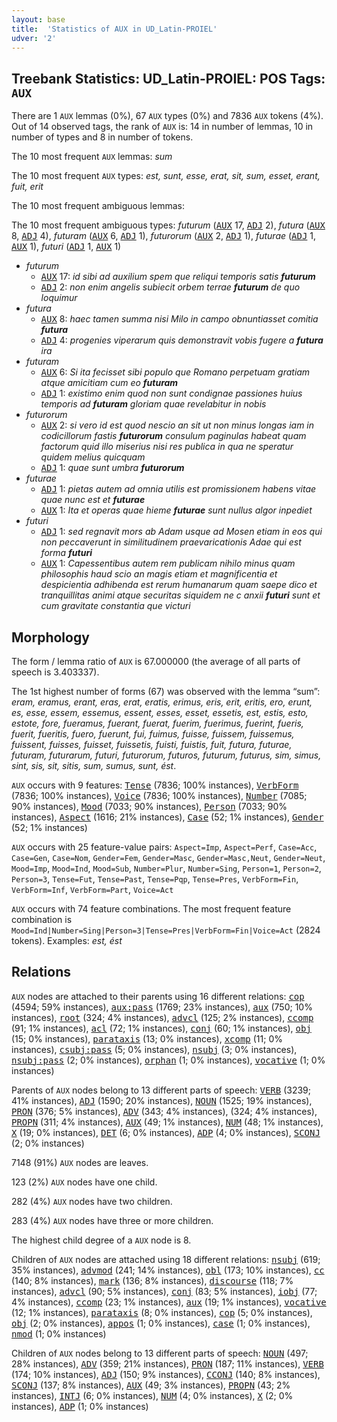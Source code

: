 ```yaml
---
layout: base
title:  'Statistics of AUX in UD_Latin-PROIEL'
udver: '2'
---
```


## Treebank Statistics: UD_Latin-PROIEL: POS Tags: `AUX`

There are 1 `AUX` lemmas (0%), 67 `AUX` types (0%) and 7836 `AUX` tokens (4%).
Out of 14 observed tags, the rank of `AUX` is: 14 in number of lemmas, 10 in number of types and 8 in number of tokens.

The 10 most frequent `AUX` lemmas: <em>sum</em>

The 10 most frequent `AUX` types:  <em>est, sunt, esse, erat, sit, sum, esset, erant, fuit, erit</em>

The 10 most frequent ambiguous lemmas: 

The 10 most frequent ambiguous types:  <em>futurum</em> (<tt><a href="la_proiel-pos-AUX.html">AUX</a></tt> 17, <tt><a href="la_proiel-pos-ADJ.html">ADJ</a></tt> 2), <em>futura</em> (<tt><a href="la_proiel-pos-AUX.html">AUX</a></tt> 8, <tt><a href="la_proiel-pos-ADJ.html">ADJ</a></tt> 4), <em>futuram</em> (<tt><a href="la_proiel-pos-AUX.html">AUX</a></tt> 6, <tt><a href="la_proiel-pos-ADJ.html">ADJ</a></tt> 1), <em>futurorum</em> (<tt><a href="la_proiel-pos-AUX.html">AUX</a></tt> 2, <tt><a href="la_proiel-pos-ADJ.html">ADJ</a></tt> 1), <em>futurae</em> (<tt><a href="la_proiel-pos-ADJ.html">ADJ</a></tt> 1, <tt><a href="la_proiel-pos-AUX.html">AUX</a></tt> 1), <em>futuri</em> (<tt><a href="la_proiel-pos-ADJ.html">ADJ</a></tt> 1, <tt><a href="la_proiel-pos-AUX.html">AUX</a></tt> 1)


* <em>futurum</em>
  * <tt><a href="la_proiel-pos-AUX.html">AUX</a></tt> 17: <em>id sibi ad auxilium spem que reliqui temporis satis <b>futurum</b></em>
  * <tt><a href="la_proiel-pos-ADJ.html">ADJ</a></tt> 2: <em>non enim angelis subiecit orbem terrae <b>futurum</b> de quo loquimur</em>
* <em>futura</em>
  * <tt><a href="la_proiel-pos-AUX.html">AUX</a></tt> 8: <em>haec tamen summa nisi Milo in campo obnuntiasset comitia <b>futura</b></em>
  * <tt><a href="la_proiel-pos-ADJ.html">ADJ</a></tt> 4: <em>progenies viperarum quis demonstravit vobis fugere a <b>futura</b> ira</em>
* <em>futuram</em>
  * <tt><a href="la_proiel-pos-AUX.html">AUX</a></tt> 6: <em>Si ita fecisset sibi populo que Romano perpetuam gratiam atque amicitiam cum eo <b>futuram</b></em>
  * <tt><a href="la_proiel-pos-ADJ.html">ADJ</a></tt> 1: <em>existimo enim quod non sunt condignae passiones huius temporis ad <b>futuram</b> gloriam quae revelabitur in nobis</em>
* <em>futurorum</em>
  * <tt><a href="la_proiel-pos-AUX.html">AUX</a></tt> 2: <em>si vero id est quod nescio an sit ut non minus longas iam in codicillorum fastis <b>futurorum</b> consulum paginulas habeat quam factorum quid illo miserius nisi res publica in qua ne speratur quidem melius quicquam</em>
  * <tt><a href="la_proiel-pos-ADJ.html">ADJ</a></tt> 1: <em>quae sunt umbra <b>futurorum</b></em>
* <em>futurae</em>
  * <tt><a href="la_proiel-pos-ADJ.html">ADJ</a></tt> 1: <em>pietas autem ad omnia utilis est promissionem habens vitae quae nunc est et <b>futurae</b></em>
  * <tt><a href="la_proiel-pos-AUX.html">AUX</a></tt> 1: <em>Ita et operas quae hieme <b>futurae</b> sunt nullus algor inpediet</em>
* <em>futuri</em>
  * <tt><a href="la_proiel-pos-ADJ.html">ADJ</a></tt> 1: <em>sed regnavit mors ab Adam usque ad Mosen etiam in eos qui non peccaverunt in similitudinem praevaricationis Adae qui est forma <b>futuri</b></em>
  * <tt><a href="la_proiel-pos-AUX.html">AUX</a></tt> 1: <em>Capessentibus autem rem publicam nihilo minus quam philosophis haud scio an magis etiam et magnificentia et despicientia adhibenda est rerum humanarum quam saepe dico et tranquillitas animi atque securitas siquidem ne c anxii <b>futuri</b> sunt et cum gravitate constantia que victuri</em>

## Morphology

The form / lemma ratio of `AUX` is 67.000000 (the average of all parts of speech is 3.403337).

The 1st highest number of forms (67) was observed with the lemma “sum”: <em>eram, eramus, erant, eras, erat, eratis, erimus, eris, erit, eritis, ero, erunt, es, esse, essem, essemus, essent, esses, esset, essetis, est, estis, esto, estote, fore, fueramus, fuerant, fuerat, fuerim, fuerimus, fuerint, fueris, fuerit, fueritis, fuero, fuerunt, fui, fuimus, fuisse, fuissem, fuissemus, fuissent, fuisses, fuisset, fuissetis, fuisti, fuistis, fuit, futura, futurae, futuram, futurarum, futuri, futurorum, futuros, futurum, futurus, sim, simus, sint, sis, sit, sitis, sum, sumus, sunt, ést</em>.

`AUX` occurs with 9 features: <tt><a href="la_proiel-feat-Tense.html">Tense</a></tt> (7836; 100% instances), <tt><a href="la_proiel-feat-VerbForm.html">VerbForm</a></tt> (7836; 100% instances), <tt><a href="la_proiel-feat-Voice.html">Voice</a></tt> (7836; 100% instances), <tt><a href="la_proiel-feat-Number.html">Number</a></tt> (7085; 90% instances), <tt><a href="la_proiel-feat-Mood.html">Mood</a></tt> (7033; 90% instances), <tt><a href="la_proiel-feat-Person.html">Person</a></tt> (7033; 90% instances), <tt><a href="la_proiel-feat-Aspect.html">Aspect</a></tt> (1616; 21% instances), <tt><a href="la_proiel-feat-Case.html">Case</a></tt> (52; 1% instances), <tt><a href="la_proiel-feat-Gender.html">Gender</a></tt> (52; 1% instances)

`AUX` occurs with 25 feature-value pairs: `Aspect=Imp`, `Aspect=Perf`, `Case=Acc`, `Case=Gen`, `Case=Nom`, `Gender=Fem`, `Gender=Masc`, `Gender=Masc,Neut`, `Gender=Neut`, `Mood=Imp`, `Mood=Ind`, `Mood=Sub`, `Number=Plur`, `Number=Sing`, `Person=1`, `Person=2`, `Person=3`, `Tense=Fut`, `Tense=Past`, `Tense=Pqp`, `Tense=Pres`, `VerbForm=Fin`, `VerbForm=Inf`, `VerbForm=Part`, `Voice=Act`

`AUX` occurs with 74 feature combinations.
The most frequent feature combination is `Mood=Ind|Number=Sing|Person=3|Tense=Pres|VerbForm=Fin|Voice=Act` (2824 tokens).
Examples: <em>est, ést</em>


## Relations

`AUX` nodes are attached to their parents using 16 different relations: <tt><a href="la_proiel-dep-cop.html">cop</a></tt> (4594; 59% instances), <tt><a href="la_proiel-dep-aux-pass.html">aux:pass</a></tt> (1769; 23% instances), <tt><a href="la_proiel-dep-aux.html">aux</a></tt> (750; 10% instances), <tt><a href="la_proiel-dep-root.html">root</a></tt> (324; 4% instances), <tt><a href="la_proiel-dep-advcl.html">advcl</a></tt> (125; 2% instances), <tt><a href="la_proiel-dep-ccomp.html">ccomp</a></tt> (91; 1% instances), <tt><a href="la_proiel-dep-acl.html">acl</a></tt> (72; 1% instances), <tt><a href="la_proiel-dep-conj.html">conj</a></tt> (60; 1% instances), <tt><a href="la_proiel-dep-obj.html">obj</a></tt> (15; 0% instances), <tt><a href="la_proiel-dep-parataxis.html">parataxis</a></tt> (13; 0% instances), <tt><a href="la_proiel-dep-xcomp.html">xcomp</a></tt> (11; 0% instances), <tt><a href="la_proiel-dep-csubj-pass.html">csubj:pass</a></tt> (5; 0% instances), <tt><a href="la_proiel-dep-nsubj.html">nsubj</a></tt> (3; 0% instances), <tt><a href="la_proiel-dep-nsubj-pass.html">nsubj:pass</a></tt> (2; 0% instances), <tt><a href="la_proiel-dep-orphan.html">orphan</a></tt> (1; 0% instances), <tt><a href="la_proiel-dep-vocative.html">vocative</a></tt> (1; 0% instances)

Parents of `AUX` nodes belong to 13 different parts of speech: <tt><a href="la_proiel-pos-VERB.html">VERB</a></tt> (3239; 41% instances), <tt><a href="la_proiel-pos-ADJ.html">ADJ</a></tt> (1590; 20% instances), <tt><a href="la_proiel-pos-NOUN.html">NOUN</a></tt> (1525; 19% instances), <tt><a href="la_proiel-pos-PRON.html">PRON</a></tt> (376; 5% instances), <tt><a href="la_proiel-pos-ADV.html">ADV</a></tt> (343; 4% instances),  (324; 4% instances), <tt><a href="la_proiel-pos-PROPN.html">PROPN</a></tt> (311; 4% instances), <tt><a href="la_proiel-pos-AUX.html">AUX</a></tt> (49; 1% instances), <tt><a href="la_proiel-pos-NUM.html">NUM</a></tt> (48; 1% instances), <tt><a href="la_proiel-pos-X.html">X</a></tt> (19; 0% instances), <tt><a href="la_proiel-pos-DET.html">DET</a></tt> (6; 0% instances), <tt><a href="la_proiel-pos-ADP.html">ADP</a></tt> (4; 0% instances), <tt><a href="la_proiel-pos-SCONJ.html">SCONJ</a></tt> (2; 0% instances)

7148 (91%) `AUX` nodes are leaves.

123 (2%) `AUX` nodes have one child.

282 (4%) `AUX` nodes have two children.

283 (4%) `AUX` nodes have three or more children.

The highest child degree of a `AUX` node is 8.

Children of `AUX` nodes are attached using 18 different relations: <tt><a href="la_proiel-dep-nsubj.html">nsubj</a></tt> (619; 35% instances), <tt><a href="la_proiel-dep-advmod.html">advmod</a></tt> (241; 14% instances), <tt><a href="la_proiel-dep-obl.html">obl</a></tt> (173; 10% instances), <tt><a href="la_proiel-dep-cc.html">cc</a></tt> (140; 8% instances), <tt><a href="la_proiel-dep-mark.html">mark</a></tt> (136; 8% instances), <tt><a href="la_proiel-dep-discourse.html">discourse</a></tt> (118; 7% instances), <tt><a href="la_proiel-dep-advcl.html">advcl</a></tt> (90; 5% instances), <tt><a href="la_proiel-dep-conj.html">conj</a></tt> (83; 5% instances), <tt><a href="la_proiel-dep-iobj.html">iobj</a></tt> (77; 4% instances), <tt><a href="la_proiel-dep-ccomp.html">ccomp</a></tt> (23; 1% instances), <tt><a href="la_proiel-dep-aux.html">aux</a></tt> (19; 1% instances), <tt><a href="la_proiel-dep-vocative.html">vocative</a></tt> (12; 1% instances), <tt><a href="la_proiel-dep-parataxis.html">parataxis</a></tt> (8; 0% instances), <tt><a href="la_proiel-dep-cop.html">cop</a></tt> (5; 0% instances), <tt><a href="la_proiel-dep-obj.html">obj</a></tt> (2; 0% instances), <tt><a href="la_proiel-dep-appos.html">appos</a></tt> (1; 0% instances), <tt><a href="la_proiel-dep-case.html">case</a></tt> (1; 0% instances), <tt><a href="la_proiel-dep-nmod.html">nmod</a></tt> (1; 0% instances)

Children of `AUX` nodes belong to 13 different parts of speech: <tt><a href="la_proiel-pos-NOUN.html">NOUN</a></tt> (497; 28% instances), <tt><a href="la_proiel-pos-ADV.html">ADV</a></tt> (359; 21% instances), <tt><a href="la_proiel-pos-PRON.html">PRON</a></tt> (187; 11% instances), <tt><a href="la_proiel-pos-VERB.html">VERB</a></tt> (174; 10% instances), <tt><a href="la_proiel-pos-ADJ.html">ADJ</a></tt> (150; 9% instances), <tt><a href="la_proiel-pos-CCONJ.html">CCONJ</a></tt> (140; 8% instances), <tt><a href="la_proiel-pos-SCONJ.html">SCONJ</a></tt> (137; 8% instances), <tt><a href="la_proiel-pos-AUX.html">AUX</a></tt> (49; 3% instances), <tt><a href="la_proiel-pos-PROPN.html">PROPN</a></tt> (43; 2% instances), <tt><a href="la_proiel-pos-INTJ.html">INTJ</a></tt> (6; 0% instances), <tt><a href="la_proiel-pos-NUM.html">NUM</a></tt> (4; 0% instances), <tt><a href="la_proiel-pos-X.html">X</a></tt> (2; 0% instances), <tt><a href="la_proiel-pos-ADP.html">ADP</a></tt> (1; 0% instances)

